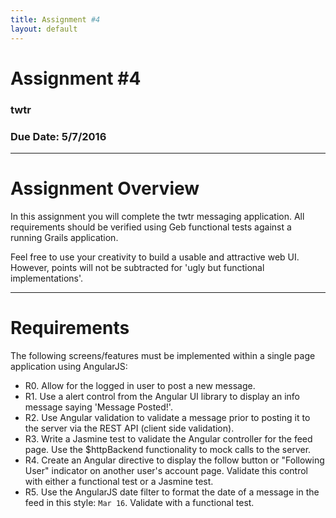 ```yaml
---
title: Assignment #4
layout: default
---
```


# Assignment #4

### twtr

### Due Date: 5/7/2016

---

# Assignment Overview
In this assignment you will complete the twtr messaging application.  All requirements should be verified using Geb functional tests against a running Grails application.

Feel free to use your creativity to build a usable and attractive web UI.  However, points will not be subtracted for 'ugly but functional implementations'.

---

# Requirements
The following screens/features must be implemented within a single page application using AngularJS:

- R0. Allow for the logged in user to post a new message.
- R1. Use a alert control from the Angular UI library to display an info message saying 'Message Posted!'.
- R2. Use Angular validation to validate a message prior to posting it to the server via the REST API (client side validation).
- R3. Write a Jasmine test to validate the Angular controller for the feed page.  Use the $httpBackend functionality to mock calls to the server.
- R4. Create an Angular directive to display the follow button or "Following User" indicator on another user's account page. Validate this control with either a functional test or a Jasmine test.
- R5. Use the AngularJS date filter to format the date of a message in the feed in this style: `Mar 16`.  Validate with a functional test.
